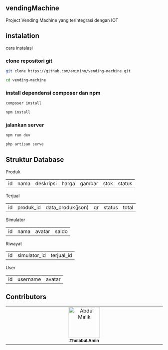 ## vendingMachine

Project Vending Machine yang terintegrasi dengan IOT

## instalation

cara instalasi

### clone repositori git

```bash
git clone https://github.com/amiminn/vending-machine.git
```

```bash
cd vending-machine
```

### install dependensi composer dan npm

```bash
composer install
```

```bash
npm install
```

### jalankan server

```bash
npm run dev
```

```bash
php artisan serve
```

## Struktur Database

Produk

<table>
    <tbody>
        <tr>
            <td>
                id
            </td>
            <td>
                nama
            </td>
            <td>
                deskripsi
            </td>
            <td>
                harga
            </td>
            <td>
                gambar
            </td>
            <td>
                stok
            </td>
            <td>
                status
            </td>
        </tr>
    </tbody>
</table>

Terjual

<table>
    <tbody>
        <tr>
            <td>
                id
            </td >
            <td>
                produk_id
            </td >
            <td>
                data_produk(json)
            </td >
            <td>
                qr
            </td >
            <td>
                status
            </td >
            <td>
                total
            </td >
        </tr>
    </tbody>
</table>

Simulator

<table>
    <tbody>
        <tr>
            <td>
                id
            </td>
            <td>
                nama
            </td>
            <td>
                avatar
            </td>
            <td>
                saldo
            </td>
        </tr>
    </tbody>
</table>

Riwayat

<table>
    <tbody>
        <tr>
            <td>
                id
            </td>
            <td>
                simulator_id
            </td>
            <td>
                terjual_id
            </td>
        </tr>
    </tbody>
</table>

User

<table>
    <tbody>
        <tr>
            <td>
                id
            </td>
            <td>
                username
            </td>
            <td>
                avatar
            </td>
        </tr>
    </tbody>
</table>

## Contributors

<table>
  <tbody>
    <tr>
      <td align="center" valign="top" width="14.28%">
        <a href="https://amiminn.my.id">
          <img src="https://pbs.twimg.com/profile_images/1710911001187749888/0oWYnaWj_400x400.jpg" width="100px;" alt="Abdul Malik"/>
          <br />
          <sub><b>Tholabul Amin</b></sub>
        </a>
      </td>
    </tr>
  </tbody>
</table>
